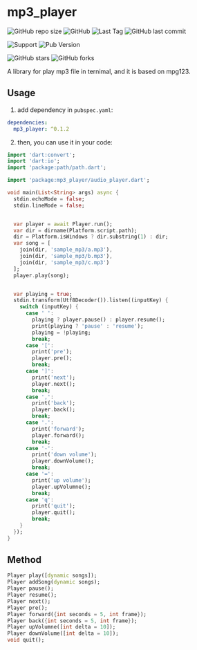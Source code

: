 # mp3_player

![GitHub repo size](https://img.shields.io/github/repo-size/AlanAlbert/mp3_player)
![GitHub](https://img.shields.io/github/license/AlanAlbert/mp3_player)
![Last Tag](https://badgen.net/github/tag/AlanAlbert/mp3_player)
![GitHub last commit](https://badgen.net/github/last-commit/AlanAlbert/mp3_player)

![Support](https://badgen.net/pub/dart-platform/mp3_player)
![Pub Version](https://img.shields.io/pub/v/mp3_player)


![GitHub stars](https://img.shields.io/github/stars/AlanAlbert/mp3_player?style=social)
![GitHub forks](https://img.shields.io/github/forks/AlanAlbert/mp3_player?style=social)

A library for play mp3 file in ternimal, and it is based on mpg123.

## Usage

1. add dependency in `pubspec.yaml`:

```yaml
dependencies:
  mp3_player: ^0.1.2
```

2. then, you can use it in your code:

```dart
import 'dart:convert';
import 'dart:io';
import 'package:path/path.dart';

import 'package:mp3_player/audio_player.dart';

void main(List<String> args) async {
  stdin.echoMode = false;
  stdin.lineMode = false;


  var player = await Player.run();
  var dir = dirname(Platform.script.path);
  dir = Platform.isWindows ? dir.substring(1) : dir;
  var song = [
    join(dir, 'sample_mp3/a.mp3'),
    join(dir, 'sample_mp3/b.mp3'),
    join(dir, 'sample_mp3/c.mp3')
  ];
  player.play(song);


  var playing = true;
  stdin.transform(Utf8Decoder()).listen((inputKey) {
    switch (inputKey) {
      case ' ':
        playing ? player.pause() : player.resume();
        print(playing ? 'pause' : 'resume');
        playing = !playing;
        break;
      case '[':
        print('pre');
        player.pre();
        break;
      case ']':
        print('next');
        player.next();
        break;
      case ',':
        print('back');
        player.back();
        break;
      case '.':
        print('forward');
        player.forward();
        break;
      case '-':
        print('down volume');
        player.downVolume();
        break;
      case '=':
        print('up volume');
        player.upVolumne();
        break;
      case 'q':
        print('quit');
        player.quit();
        break;
    }
  });
}

```


## Method

```dart
Player play([dynamic songs]);
Player addSong(dynamic songs);
Player pause();
Player resume();
Player next();
Player pre();
Player forward({int seconds = 5, int frame});
Player back({int seconds = 5, int frame});
Player upVolumne([int delta = 10]);
Player downVolume([int delta = 10]);
void quit();
```